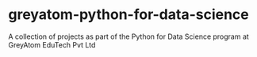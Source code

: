 # greyatom-python-for-data-science
A collection of projects as part of the Python for Data Science program at GreyAtom EduTech Pvt Ltd
